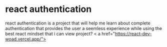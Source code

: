 # react authentication

react authentication is a project that will help me learn about complete authentication that provides the user a seemless experience while using the best react mindset that i can
view project?
< a href="https://react-dev-woad.vercel.app/"></a>
